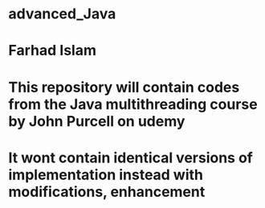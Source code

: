 # advanced_Java
# Farhad Islam
#  This repository will contain codes from the  Java multithreading course by John Purcell on udemy
# It wont contain identical versions of implementation instead with modifications, enhancement
